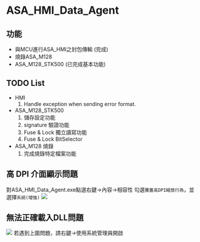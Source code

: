 # ASA_HMI_Data_Agent

## 功能
- 與MCU進行ASA_HMI之封包傳輸 (完成)
- 燒錄ASA_M128
- ASA_M128_STK500 (已完成基本功能)

## TODO List

- HMI
    1. Handle exception when sending error format.
- ASA_M128_STK500
    1. 儲存設定功能
    2. signature 驗證功能
    3. Fuse & Lock 獨立讀寫功能
    4. Fuse & Lock BitSelector
- ASA_M128 燒錄
    1. 完成燒錄特定檔案功能

## 高 DPI 介面顯示問題
對ASA_HMI_Data_Agent.exe點選右鍵->內容->相容性
勾選`覆蓋高DPI縮放行為`，並選擇`系統(增強)`
![](https://i.imgur.com/wIiLdOJ.png)

## 無法正確載入DLL問題
![](https://i.imgur.com/omjilnk.png)
若遇到上圖問題，請右鍵->使用系統管理員開啟
